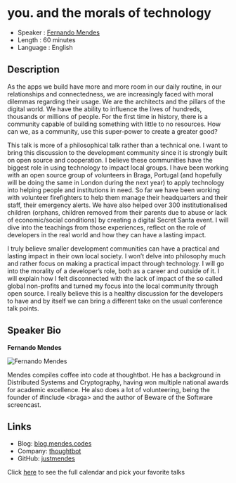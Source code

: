you. and the morals of technology
=================================

* Speaker   : [Fernando Mendes](https://pixels.camp/justmendes)
* Length    : 60 minutes
* Language  : English

Description
-----------

As the apps we build have more and more room in our daily routine, in our
relationships and connectedness, we are increasingly faced with moral dilemmas
regarding their usage. We are the architects and the pillars of the digital
world. We have the ability to influence the lives of hundreds, thousands or
millions of people. For the first time in history, there is a community capable
of building something with little to no resources. How can we, as a community,
use this super-power to create a greater good?

This talk is more of a philosophical talk rather than a technical one. I want to
bring this discussion to the development community since it is strongly built on
open source and cooperation. I believe these communities have the biggest role
in using technology to impact local groups. I have been working with an open
source group of volunteers in Braga, Portugal (and hopefully will be doing the
same in London during the next year) to apply technology into helping people and
institutions in need. So far we have been working with volunteer firefighters to
help them manage their headquarters and their staff, their emergency alerts. We
have also helped over 300 institutionalised children (orphans, children removed
from their parents due to abuse or lack of economic/social conditions) by
creating a digital Secret Santa event. I will dive into the teachings from those
experiences, reflect on the role of developers in the real world and how they
can have a lasting impact.

I truly believe smaller development communities can have a practical and lasting
impact in their own local society. I won’t delve into philosophy much and rather
focus on making a practical impact through technology. I will go into the
morality of a developer’s role, both as a career and outside of it. I will
explain how I felt disconnected with the lack of impact of the so called global
non-profits and turned my focus into the local community through open source. I
really believe this is a healthy discussion for the developers to have and by
itself we can bring a different take on the usual conference talk points.

Speaker Bio
-----------

**Fernando Mendes**

![Fernando Mendes](https://avatars0.githubusercontent.com/u/4325027?v=4)

Mendes compiles coffee into code at thoughtbot. He has a background in
Distributed Systems and Cryptography, having won multiple national awards for
academic excellence. He also does a lot of volunteering, being the founder of
\#include \<braga\> and the author of Beware of the Software screencast.

Links
-----

* Blog: [blog.mendes.codes](http://blog.mendes.codes)
* Company: [thoughtbot](https://thoughtbot.com)
* GitHub: [justmendes](https://github.com/justmendes)

Click [here][1] to see the full calendar and pick your favorite talks

[1]: https://pixels.camp/schedule/
